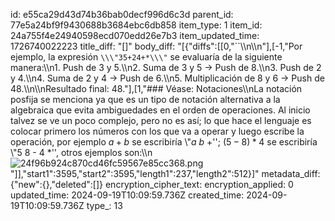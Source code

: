 id: e55ca29d43d74b36bab0decf996d6c3d
parent_id: 77e5a24bf9f9430688b3684ebc6db858
item_type: 1
item_id: 24a755f4e24940598ecd070edd26e7b3
item_updated_time: 1726740022223
title_diff: "[]"
body_diff: "[{\"diffs\":[[0,\"``\\\n\\\n\"],[-1,\"Por ejemplo, la expresión `\\\"35+24+*\\\"` se evaluaría de la siguiente manera:\\\n1. Push de 3 y 5.\\\n2. Suma de 3 y 5 → Push de 8.\\\n3. Push de 2 y 4.\\\n4. Suma de 2 y 4 → Push de 6.\\\n5. Multiplicación de 8 y 6 → Push de 48.\\\n\\\nResultado final: 48.\"],[1,\"### Véase: Notaciones\\\nLa notación posfija se menciona ya que es un tipo de notación alternativa a la algebraica que evita ambiguedades en el orden de operaciones. Al inicio talvez se ve un poco complejo, pero no es así; lo que hace el lenguaje es colocar primero los números con los que va a operar y luego escribe la operación, por ejemplo $a+b$ se escribiría \\\"$a$ $b$ +''; $(5-8)*4$ se escribiría \\\"5 8 - 4 *'', otros ejemplos son:\\\n![24f96b924c870cd46fc59567e85cc368.png](:/825304be51bc4446ae1474e733ffc61d)\"]],\"start1\":3595,\"start2\":3595,\"length1\":237,\"length2\":512}]"
metadata_diff: {"new":{},"deleted":[]}
encryption_cipher_text: 
encryption_applied: 0
updated_time: 2024-09-19T10:09:59.736Z
created_time: 2024-09-19T10:09:59.736Z
type_: 13